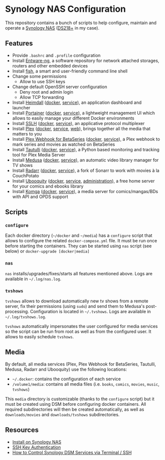 # Synology NAS Configuration

This repository contains a bunch of scripts to help configure, maintain and operate a [Synology NAS](https://www.synology.com/products) ([DS218+](https://www.synology.com/products/DS218+) in my case).

## Features

- Provide `.bashrc` and `.profile` configuration
- Install [Entware-ng](https://entware.net/), a software repository for network attached storages, routers and other embedded devices
- Install [fish](https://fishshell.com/), a smart and user-friendly command line shell
- Change some permissions
  - Allow to use SSH keys
- Change default OpenSSH server configuration
  - Deny root and admin login
  - Allow TCP forwarding
- Install [Heimdall](https://github.com/linuxserver/Heimdall) ([docker](https://hub.docker.com/r/linuxserver/heimdall), [service](http://nassau:9080/)), an application dashboard and launcher
- Install [Portainer](https://github.com/portainer/portainer) ([docker](https://hub.docker.com/r/portainer/portainer-ce), [service](http://nassau:9000/)), a lightweight management UI which allows to easily manage your different Docker environments
- Install [SSLH](https://github.com/yrutschle/sslh) ([docker](https://hub.docker.com/r/oorabona/sslh), [service](https://nassau:44322/)), an applicative protocol multiplexer
- Install [Plex](https://www.plex.tv/) ([docker](https://hub.docker.com/r/plexinc/pms-docker), [service](http://nassau:32400/), [web](https://app.plex.tv/)), brings together all the media that matters to you
- Install [Plex Webhook for BetaSeries](https://github.com/Thilas/plex-betaseries-webhook) ([docker](https://hub.docker.com/r/thilas/plex-betaseries-webhook), [service](http://nassau:12000/)), a Plex webhook to mark series and movies as watched on BetaSeries
- Install [Tautulli](https://github.com/Tautulli/Tautulli) ([docker](https://hub.docker.com/r/tautulli/tautulli), [service](http://nassau:8181/)), a Python based monitoring and tracking tool for Plex Media Server
- Install [Medusa](https://github.com/pymedusa/Medusa) ([docker](https://hub.docker.com/r/linuxserver/medusa), [service](http://nassau:8081/)), an automatic video library manager for TV shows
- Install [Radarr](https://github.com/Radarr/Radarr) ([docker](https://hub.docker.com/r/linuxserver/radarr), [service](http://nassau:7878/)), a fork of Sonarr to work with movies à la CouchPotato
- Install [Ubooquity](http://vaemendis.net/ubooquity/) ([docker](https://hub.docker.com/r/linuxserver/ubooquity), [service](http://nassau:2202/), [administration](http://nassau:2203/admin/)), a free home server for your comics and ebooks library
- Install [Komga](https://github.com/gotson/komga) ([docker](https://hub.docker.com/r/gotson/komga), [service](http://nassau:8080/)), a media server for comics/mangas/BDs with API and OPDS support

## Scripts

### `configure`

Each docker directory (`~/docker` and `~/media`) has a `configure` script that allows to configure the related `docker-compose.yml` file. It must be run once before starting the containers. They can be started using `nas` script (see below) or `docker-upgrade [docker|media]`

### `nas`

`nas` installs/upgrades/fixes/starts all features mentioned above. Logs are available in `~/.log/nas.log`.

### `tvshows`

`tvshows` allows to download automatically new tv shows from a remote server, fix their permissions (using `sudo`) and send them to Medusa's post-processing. Configuration is located in `~/.tvshows`. Logs are available in `~/.log/tvshows.log`.

`tvshows` automatically impersonates the user configured for media services so the script can be run from root as well as from the configured user. It allows to easily schedule `tvshows`.

## Media

By default, all media services (Plex, Plex Webhook for BetaSeries, Tautulli, Medusa, Radarr and Ubooquity) use the following locations:

- `~/.docker`: contains the configuration of each service
- `/volume1/media`: contains all media files (i.e. `books`, `comics`, `movies`, `music`, `tvshows`)

This `media` directory is customizable (thanks to the `configure` script) but it must be created using DSM before configuring docker containers. All required subdirectories will then be created automatically, as well as `downloads/movies` and `downloads/tvshows` subdirectories.

## Resources

- [Install on Synology NAS](https://github.com/Entware/Entware-ng/wiki/Install-on-Synology-NAS)
- [SSH Key Authentication](https://help.ubuntu.com/community/SSH/OpenSSH/Keys)
- [How to Control Synology DSM Services via Terminal / SSH](https://tech.setepontos.com/2018/03/25/control-synology-dsm-services-via-terminal-ssh/)
